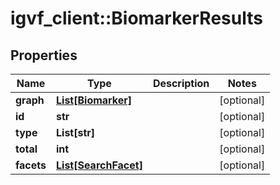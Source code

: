 # igvf_client::BiomarkerResults


## Properties
Name | Type | Description | Notes
------------ | ------------- | ------------- | -------------
**graph** | [**List[Biomarker]**](Biomarker.md) |  | [optional] 
**id** | **str** |  | [optional] 
**type** | **List[str]** |  | [optional] 
**total** | **int** |  | [optional] 
**facets** | [**List[SearchFacet]**](SearchFacet.md) |  | [optional] 


